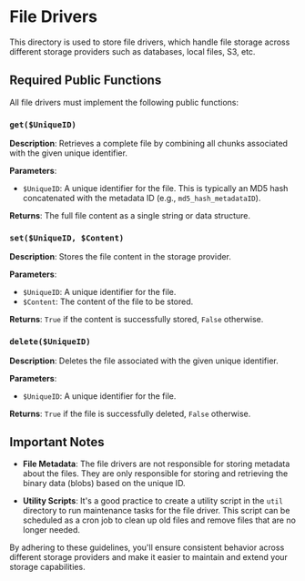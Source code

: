 # File Drivers

This directory is used to store file drivers, which handle file storage across different storage providers such as databases, local files, S3, etc.

## Required Public Functions

All file drivers must implement the following public functions:

### `get($UniqueID)`

**Description**: Retrieves a complete file by combining all chunks associated with the given unique identifier.

**Parameters**:
- `$UniqueID`: A unique identifier for the file. This is typically an MD5 hash concatenated with the metadata ID (e.g., `md5_hash_metadataID`).

**Returns**: The full file content as a single string or data structure.

### `set($UniqueID, $Content)`

**Description**: Stores the file content in the storage provider.

**Parameters**:
- `$UniqueID`: A unique identifier for the file.
- `$Content`: The content of the file to be stored.

**Returns**: `True` if the content is successfully stored, `False` otherwise.

### `delete($UniqueID)`

**Description**: Deletes the file associated with the given unique identifier.

**Parameters**:
- `$UniqueID`: A unique identifier for the file.

**Returns**: `True` if the file is successfully deleted, `False` otherwise.

## Important Notes

- **File Metadata**: The file drivers are not responsible for storing metadata about the files. They are only responsible for storing and retrieving the binary data (blobs) based on the unique ID.

- **Utility Scripts**: It's a good practice to create a utility script in the `util` directory to run maintenance tasks for the file driver. This script can be scheduled as a cron job to clean up old files and remove files that are no longer needed.

By adhering to these guidelines, you'll ensure consistent behavior across different storage providers and make it easier to maintain and extend your storage capabilities.
